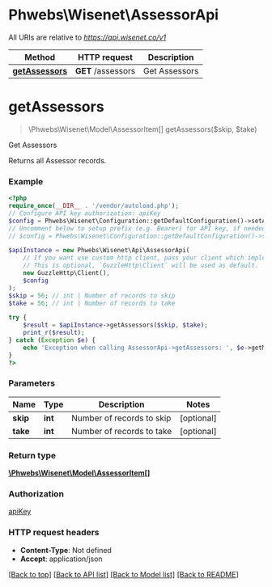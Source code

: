 # Phwebs\Wisenet\AssessorApi

All URIs are relative to *https://api.wisenet.co/v1*

Method | HTTP request | Description
------------- | ------------- | -------------
[**getAssessors**](AssessorApi.md#getassessors) | **GET** /assessors | Get Assessors

# **getAssessors**
> \Phwebs\Wisenet\Model\AssessorItem[] getAssessors($skip, $take)

Get Assessors

Returns all Assessor records.

### Example
```php
<?php
require_once(__DIR__ . '/vendor/autoload.php');
// Configure API key authorization: apiKey
$config = Phwebs\Wisenet\Configuration::getDefaultConfiguration()->setApiKey('x-api-key', 'YOUR_API_KEY');
// Uncomment below to setup prefix (e.g. Bearer) for API key, if needed
// $config = Phwebs\Wisenet\Configuration::getDefaultConfiguration()->setApiKeyPrefix('x-api-key', 'Bearer');

$apiInstance = new Phwebs\Wisenet\Api\AssessorApi(
    // If you want use custom http client, pass your client which implements `GuzzleHttp\ClientInterface`.
    // This is optional, `GuzzleHttp\Client` will be used as default.
    new GuzzleHttp\Client(),
    $config
);
$skip = 56; // int | Number of records to skip
$take = 56; // int | Number of records to take

try {
    $result = $apiInstance->getAssessors($skip, $take);
    print_r($result);
} catch (Exception $e) {
    echo 'Exception when calling AssessorApi->getAssessors: ', $e->getMessage(), PHP_EOL;
}
?>
```

### Parameters

Name | Type | Description  | Notes
------------- | ------------- | ------------- | -------------
 **skip** | **int**| Number of records to skip | [optional]
 **take** | **int**| Number of records to take | [optional]

### Return type

[**\Phwebs\Wisenet\Model\AssessorItem[]**](../Model/AssessorItem.md)

### Authorization

[apiKey](../../README.md#apiKey)

### HTTP request headers

 - **Content-Type**: Not defined
 - **Accept**: application/json

[[Back to top]](#) [[Back to API list]](../../README.md#documentation-for-api-endpoints) [[Back to Model list]](../../README.md#documentation-for-models) [[Back to README]](../../README.md)

